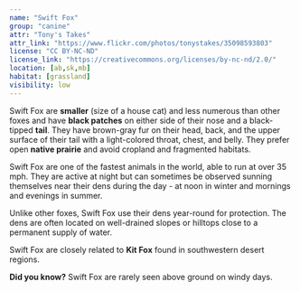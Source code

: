 ```yaml
---
name: "Swift Fox"
group: "canine"
attr: "Tony's Takes"
attr_link: "https://www.flickr.com/photos/tonystakes/35098593803"
license: "CC BY-NC-ND"
license_link: "https://creativecommons.org/licenses/by-nc-nd/2.0/"
location: [ab,sk,mb]
habitat: [grassland]
visibility: low
---
```

Swift Fox are **smaller** (size of a house cat) and less numerous than other foxes and have **black patches** on either side of their nose and a black-tipped **tail**.  They have brown-gray fur on their head, back, and the upper surface of their tail with a light-colored throat, chest, and belly. They prefer open **native prairie** and avoid cropland and fragmented habitats.

Swift Fox are one of the fastest animals in the world, able to run at over 35 mph. They are active at night but can sometimes be observed sunning themselves near their dens during the day - at noon in winter and mornings and evenings in summer.

Unlike other foxes, Swift Fox use their dens year-round for protection. The dens are often located on well-drained slopes or hilltops close to a permanent supply of water.

Swift Fox are closely related to **Kit Fox** found in southwestern desert regions.

**Did you know?** Swift Fox are rarely seen above ground on windy days.
